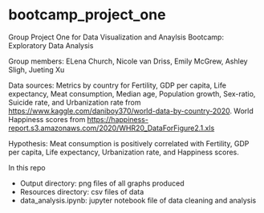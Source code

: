 # bootcamp_project_one

Group Project One for Data Visualization and Anaylsis Bootcamp: Exploratory Data Analysis

Group members: ELena Church, Nicole van Driss, Emily McGrew, Ashley Sligh, Jueting Xu 

Data sources: Metrics by country for Fertility, GDP per capita, Life expectancy, Meat consumption, Median age, Population growth, Sex-ratio, Suicide rate, and Urbanization rate from https://www.kaggle.com/daniboy370/world-data-by-country-2020. 
World Happiness scores from https://happiness-report.s3.amazonaws.com/2020/WHR20_DataForFigure2.1.xls

Hypothesis: Meat consumption is positively correlated with Fertility, GDP per capita, Life expectancy, Urbanization rate, and Happiness scores. 

In this repo
* Output directory: png files of all graphs produced
* Resources directory: csv files of data
* data_analysis.ipynb: jupyter notebook file of data cleaning and analysis